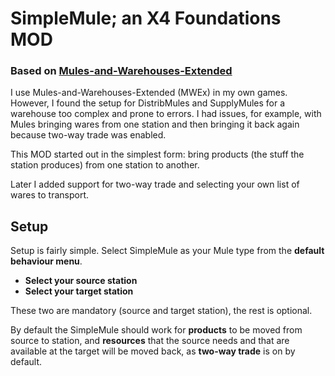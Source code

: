# SimpleMule; an X4 Foundations MOD

### Based on [Mules-and-Warehouses-Extended](https://github.com/Misunderstood-Wookiee/Mules-and-Warehouses-Extended)

I use Mules-and-Warehouses-Extended (MWEx) in my own games. However, I
found the setup for DistribMules and SupplyMules for a warehouse too
complex and prone to errors. I had issues, for example, with Mules
bringing wares from one station and then bringing it back again
because two-way trade was enabled.

This MOD started out in the simplest form: bring products (the stuff
the station produces) from one station to another.

Later I added support for two-way trade and selecting your own list of
wares to transport.

## Setup

Setup is fairly simple. Select SimpleMule as your Mule type from the
**default behaviour menu**.

* **Select your source station**
* **Select your target station**

These two are mandatory (source and target station), the rest is
optional.

By default the SimpleMule should work for **products** to be moved
from source to station, and **resources** that the source needs and
that are available at the target will be moved back, as **two-way
trade** is on by default.